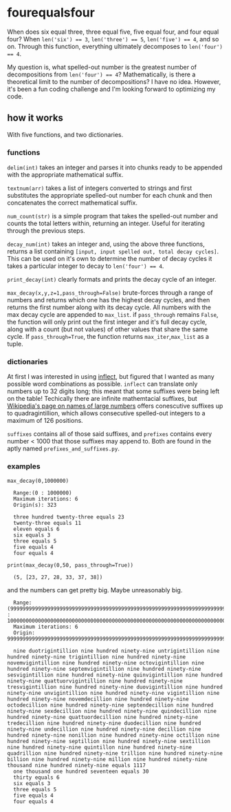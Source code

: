 # fourequalsfour
When does six equal three, three equal five, five equal four, and four equal four? When `len('six') == 3`, `len('three') == 5`, `len('five') == 4`, and so on. Through this function, everything ultimately decomposes to `len('four') == 4`.

My question is, what spelled-out number is the greatest number of decompositions from `len('four') == 4`? Mathematically, is there a theoretical limit to the number of decompositions? I have no idea. However, it's been a fun coding challenge and I'm looking forward to optimizing my code.

## how it works

With five functions, and two dictionaries.

### functions

`delim(int)` takes an integer and parses it into chunks ready to be appended with the appropriate mathematical suffix.

`textnum(arr)` takes a list of integers converted to strings and first substitutes the appropriate spelled-out number for each chunk and then concatenates the correct mathematical suffix.

`num_count(str)` is a simple program that takes the spelled-out number and counts the total letters within, returning an integer. Useful for iterating through the previous steps.

`decay_num(int)` takes an integer and, using the above three functions, returns a list containing `[input, input spelled out, total decay cycles]`. This can be used on it's own to determine the number of decay cycles it takes a particular integer to decay to `len('four') == 4`.

`print_decay(int)` clearly formats and prints the decay cycle of an integer.

`max_decay(x,y,z=1,pass_through=False)` brute-forces through a range of numbers and returns which one has the highest decay cycles, and then returns the first number along with its decay cycle. All numbers with the max decay cycle are appended to `max_list`. if `pass_through` remains `False`, the function will only print out the first integer and it's full decay cycle, along with a count (but not values) of other values that share the same cycle. If `pass_through=True`, the function returns `max_iter`,`max_list` as a tuple.

### dictionaries

At first I was interested in using [inflect](https://pypi.org/project/inflect/), but figured that I wanted as many possible word combinations as possible. `inflect` can translate only numbers up to 32 digits long; this meant that some suffixes were being left on the table! Techically there are infinite mathemtacial suffixes, but [Wikipedia's page on names of large numbers](https://en.wikipedia.org/wiki/Names_of_large_numbers) offers conescutive suffixes up to quadragintillion, which allows consecutive spelled-out integers to a maximum of 126 positions. 

`suffixes` contains all of those said suffixes, and `prefixes` contains every number < 1000 that those suffixes may append to. Both are found in the aptly named `prefixes_and_suffixes.py`.

### examples

    max_decay(0,1000000)
    
      Range:(0 : 1000000)
      Maximum iterations: 6
      Origin(s): 323

      three hundred twenty-three equals 23
      twenty-three equals 11
      eleven equals 6
      six equals 3
      three equals 5
      five equals 4
      four equals 4
    
    print(max_decay(0,50, pass_through=True))   
    
      (5, [23, 27, 28, 33, 37, 38])

and the numbers can get pretty big. Maybe unreasonably big.


      Range:(9999999999999999999999999999999999999999999999999999999999999999999999999999999999999999999999999999 : 10000000000000000000000000000000000000000000000000000000000000000000000000000000000000000000000000000)
      Maximum iterations: 6
      Origin: 9999999999999999999999999999999999999999999999999999999999999999999999999999999999999999999999999999

      nine duotrigintillion nine hundred ninety-nine untrigintillion nine hundred ninety-nine trigintillion nine hundred ninety-nine novemvigintillion nine hundred ninety-nine octovigintillion nine hundred ninety-nine septemvigintillion nine hundred ninety-nine sesvigintillion nine hundred ninety-nine quinvigintillion nine hundred ninety-nine quattuorvigintillion nine hundred ninety-nine tresvigintillion nine hundred ninety-nine duovigintillion nine hundred ninety-nine unvigintillion nine hundred ninety-nine vigintillion nine hundred ninety-nine novemdecillion nine hundred ninety-nine octodecillion nine hundred ninety-nine septendecillion nine hundred ninety-nine sexdecillion nine hundred ninety-nine quindecillion nine hundred ninety-nine quattuordecillion nine hundred ninety-nine tredecillion nine hundred ninety-nine duodecillion nine hundred ninety-nine undecillion nine hundred ninety-nine decillion nine hundred ninety-nine nonillion nine hundred ninety-nine octillion nine hundred ninety-nine septillion nine hundred ninety-nine sextillion nine hundred ninety-nine quintillon nine hundred ninety-nine quadrillion nine hundred ninety-nine trillion nine hundred ninety-nine billion nine hundred ninety-nine million nine hundred ninety-nine thousand nine hundred ninety-nine equals 1117
      one thousand one hundred seventeen equals 30
      thirty equals 6
      six equals 3
      three equals 5
      five equals 4
      four equals 4
